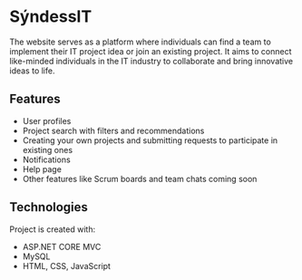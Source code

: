 # SýndessIT 
The website serves as a platform where individuals can find a team to implement their IT project idea or join an existing project. It aims to connect like-minded individuals in the IT industry to collaborate and bring innovative ideas to life.

## Features
*	User profiles
*	Project search with filters and recommendations
*   Creating your own projects and submitting requests to participate in existing ones
*   Notifications
*   Help page
*   Other features like Scrum boards and team chats coming soon

## Technologies
Project is created with:
* ASP.NET CORE MVC
* MySQL
* HTML, CSS, JavaScript
